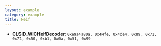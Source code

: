 ```yaml
---
layout: example
category: example
title: Heif
---
```


+ **CLSID_WICHeifDecoder**: `0xe9a4a80a, 0x44fe, 0x4de4, 0x89, 0x71, 0x71, 0x50, 0xb1, 0x0a, 0x51, 0x99`
